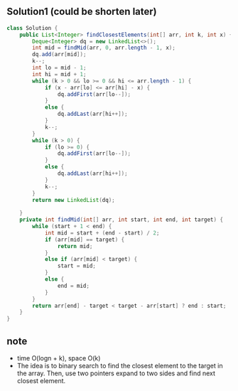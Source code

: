 ## Solution1 (could be shorten later)
``` java
class Solution {
    public List<Integer> findClosestElements(int[] arr, int k, int x) {
        Deque<Integer> dq = new LinkedList<>();
        int mid = findMid(arr, 0, arr.length - 1, x);
        dq.add(arr[mid]);
        k--;
        int lo = mid - 1;
        int hi = mid + 1;
        while (k > 0 && lo >= 0 && hi <= arr.length - 1) {
            if (x - arr[lo] <= arr[hi] - x) {
                dq.addFirst(arr[lo--]);
            }
            else {
                dq.addLast(arr[hi++]);
            }
            k--;
        }
        while (k > 0) {
            if (lo >= 0) {
                dq.addFirst(arr[lo--]);
            }
            else {
                dq.addLast(arr[hi++]);
            }
            k--;
        }
        return new LinkedList(dq);
        
    }
    private int findMid(int[] arr, int start, int end, int target) {
        while (start + 1 < end) {
            int mid = start + (end - start) / 2;
            if (arr[mid] == target) {
                return mid;
            }
            else if (arr[mid] < target) {
                start = mid;
            }
            else {
                end = mid;
            }
        }
        return arr[end] - target < target - arr[start] ? end : start;
    }
}
```

## note
* time O(logn + k), space O(k)
* The idea is to binary search to find the closest element to the target in the array. Then, use two pointers expand to two 
sides and find next closest element.
